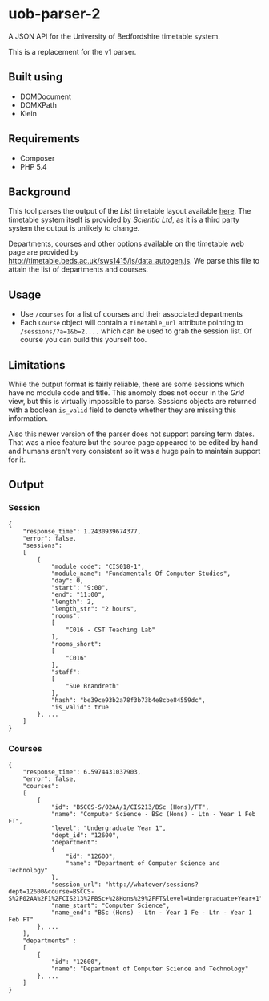 # uob-parser-2

A JSON API for the University of Bedfordshire timetable system.

This is a replacement for the v1 parser.

## Built using

- DOMDocument
- DOMXPath
- Klein

## Requirements

- Composer
- PHP 5.4

## Background

This tool parses the output of the _List_ timetable layout available [here](http://timetable.beds.ac.uk/sws1415/programme.asp). The timetable system itself is provided by _Scientia Ltd_, as it is a third party system the output is unlikely to change.

Departments, courses and other options available on the timetable web page are provided by http://timetable.beds.ac.uk/sws1415/js/data_autogen.js. We parse this file to attain the list of departments and courses.

## Usage

- Use ```/courses``` for a list of courses and their associated departments
- Each ```Course``` object will contain a ```timetable_url``` attribute pointing to ```/sessions/?a=1&b=2....``` which can be used to grab the session list. Of course you can build this yourself too.

## Limitations

While the output format is fairly reliable, there are some sessions which have no module code and title. This anomoly does not occur in the _Grid_ view, but this is virtually impossible to parse. Sessions objects are returned with a boolean ```is_valid``` field to denote whether they are missing this information.

Also this newer version of the parser does not support parsing term dates. That was a nice feature but the source page appeared to be edited by hand and humans aren't very consistent so it was a huge pain to maintain support for it.

## Output

### Session

```
{
    "response_time": 1.2430939674377,
    "error": false,
    "sessions": 
	[
		{
		    "module_code": "CIS018-1",
		    "module_name": "Fundamentals Of Computer Studies",
		    "day": 0,
		    "start": "9:00",
		    "end": "11:00",
		    "length": 2,
		    "length_str": "2 hours",
		    "rooms": 
			[
			    "C016 - CST Teaching Lab"
			],
			"rooms_short": 
			[
			    "C016"
			],
			"staff": 
			[
			    "Sue Brandreth"
			],
			"hash": "be39ce93b2a78f3b73b4e8cbe84559dc",
			"is_valid": true
		}, ...
	]
}
```

### Courses

```
{
    "response_time": 6.5974431037903,
    "error": false,
    "courses": 
	[
		{
		    "id": "BSCCS-S/02AA/1/CIS213/BSc (Hons)/FT",
		    "name": "Computer Science - BSc (Hons) - Ltn - Year 1 Feb FT",
		    "level": "Undergraduate Year 1",
		    "dept_id": "12600",
		    "department": 
		    {
		        "id": "12600",
		        "name": "Department of Computer Science and Technology"
		    },
		    "session_url": "http://whatever/sessions?dept=12600&course=BSCCS-S%2F02AA%2F1%2FCIS213%2FBSc+%28Hons%29%2FFT&level=Undergraduate+Year+1",
		    "name_start": "Computer Science",
		    "name_end": "BSc (Hons) - Ltn - Year 1 Fe - Ltn - Year 1 Feb FT"
		}, ...
	],
	"departments" : 
	[
		{
		    "id": "12600",
		    "name": "Department of Computer Science and Technology"
		}, ...
	]
}
```